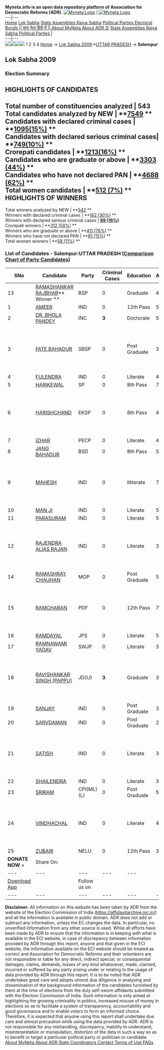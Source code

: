 **Myneta.info is an open data repository platform of Association for Democratic Reforms (ADR).**
[![Myneta Logo](https://www.myneta.info/lib/img/myneta-logo.png)](https://www.myneta.info/) | [![Myneta Logo](https://www.myneta.info/lib/img/adr-logo.png)](https://adrindia.org)  
---|---  
[Home](https://www.myneta.info/) [Lok Sabha](https://www.myneta.info/#ls "Lok Sabha") [ State Assemblies ](https://www.myneta.info/#sa "State Assemblies") [Rajya Sabha](https://www.myneta.info/#rs "Rajya Sabha") [Political Parties ](https://www.myneta.info/party "Political Parties") [ Electoral Bonds ](https://www.myneta.info/electoral_bonds "Electoral Bonds") [ || माय नेता हिंदी में || ](https://translate.google.co.in/translate?prev=hp&hl=en&js=y&u=www.myneta.info&sl=en&tl=hi&history_state0=) [ About MyNeta ](https://adrindia.org/content/about-myneta) [ About ADR ](https://adrindia.org/about-adr/who-we-are) [☰](javascript:void\(0\))
[ State Assemblies ](https://www.myneta.info/#sa "State Assemblies") [ Rajya Sabha ](https://www.myneta.info/#rs "Rajya Sabha") [ Political Parties ](https://www.myneta.info/party "Political Parties")
|   
---|---  
![](https://www.myneta.info/lib/img/banner/banner-1.png)![](https://www.myneta.info/lib/img/banner/banner-2.png)![](https://www.myneta.info/lib/img/banner/banner-3.png)![](https://www.myneta.info/lib/img/banner/banner-4.png)
1  2  3  4 
[Home](https://www.myneta.info/) → [Lok Sabha 2009](https://www.myneta.info/ls2009/)→[UTTAR PRADESH](https://www.myneta.info/ls2009/index.php?action=show_constituencies&state_id=24) → **Salempur**
### 
## Lok Sabha 2009
###  Election Summary 
HIGHLIGHTS OF CANDIDATES  
---  
Total number of constituencies analyzed |  543   
Total candidates analyzed by NEW | **[7549](https://www.myneta.info/ls2009/index.php?action=summary&subAction=candidates_analyzed&sort=candidate#summary) **  
Candidates with declared criminal cases | **[1095(15%)](https://www.myneta.info/ls2009/index.php?action=summary&subAction=crime&sort=candidate#summary) **  
Candidates with declared serious criminal cases| **[749(10%)](https://www.myneta.info/ls2009/index.php?action=summary&subAction=serious_crime&sort=candidate#summary) **  
Crorepati candidates | **[1213(16%)](https://www.myneta.info/ls2009/index.php?action=summary&subAction=crorepati&sort=candidate#summary) **  
Candidates who are graduate or above | **[3303 (44%)](https://www.myneta.info/ls2009/index.php?action=summary&subAction=education&sort=candidate#summary) **  
Candidates who have not declared PAN | **[4688 (62%)](https://www.myneta.info/ls2009/index.php?action=summary&subAction=without_pan&sort=candidate#summary) **  
Total women candidates | **[512 (7%)](https://www.myneta.info/ls2009/index.php?action=summary&subAction=women_candidate&sort=candidate#summary) **  
HIGHLIGHTS OF WINNERS  
---  
Total winners analyzed by NEW | **[542](https://www.myneta.info/ls2009/index.php?action=summary&subAction=winner_analyzed&sort=candidate#summary) **  
Winners with declared criminal cases | **[162 (30%)](https://www.myneta.info/ls2009/index.php?action=summary&subAction=winner_crime&sort=candidate#summary) **  
Winners with declared serious criminal cases | **[89 (16%)](https://www.myneta.info/ls2009/index.php?action=summary&subAction=winner_serious_crime&sort=candidate#summary)**  
Crorepati winners | **[312 (58%)](https://www.myneta.info/ls2009/index.php?action=summary&subAction=winner_crorepati&sort=candidate#summary) **  
Winners who are graduate or above | **[411 (76%)](https://www.myneta.info/ls2009/index.php?action=summary&subAction=winner_education&sort=candidate#summary) **  
Winners who have not declared PAN | **[81 (15%)](https://www.myneta.info/ls2009/index.php?action=summary&subAction=winner_without_pan&sort=candidate#summary) **  
Total women winners | **[58 (11%)](https://www.myneta.info/ls2009/index.php?action=summary&subAction=winner_women&sort=candidate#summary) **  
### List of Candidates - Salempur:UTTAR PRADESH ([Comparison Chart of Party Candidates](https://www.myneta.info/ls2009/comparisonchart.php?constituency_id=98))
SNo | Candidate| Party| Criminal Cases| Education| Age| Total Assets| Liabilities  
---|---|---|---|---|---|---|---  
13  | [RAMASHANKAR RAJBHAR](https://www.myneta.info/ls2009/candidate.php?candidate_id=1697)** Winner ** | BSP | 0 | Graduate| 48 | Rs 23,05,000 ~ 23 Lacs+ | Rs 0 ~   
1  | [AMEER](https://www.myneta.info/ls2009/candidate.php?candidate_id=1716) | IND | 0 | 12th Pass| 53 | Rs 31,15,000 ~ 31 Lacs+ | Rs 0 ~   
2  | [DR. BHOLA PANDEY](https://www.myneta.info/ls2009/candidate.php?candidate_id=1696) | INC | **3** | Doctorate| 55 | Rs 2,36,14,057 ~ 2 Crore+ | Rs 31,08,319 ~ 31 Lacs+  
3  | [FATE BAHADUR](https://www.myneta.info/ls2009/candidate.php?candidate_id=1702) | SBSP | 0 | Post Graduate| 35 | ![](https://myneta.info/image_v2.php?myneta_folder=ls2009&candidate_id=1702&col=ta) | ![](https://myneta.info/image_v2.php?myneta_folder=ls2009&candidate_id=1702&col=lia)  
4  | [FULENDRA](https://www.myneta.info/ls2009/candidate.php?candidate_id=1718) | IND | 0 | Literate| 40 | Rs 5,46,000 ~ 5 Lacs+ | Rs 0 ~   
5  | [HARIKEWAL](https://www.myneta.info/ls2009/candidate.php?candidate_id=1698) | SP | 0 | 8th Pass| 71 | Rs 66,19,949 ~ 66 Lacs+ | Rs 0 ~   
6  | [HARISHCHAND](https://www.myneta.info/ls2009/candidate.php?candidate_id=1715) | EKSP | 0 | 8th Pass| 48 | ![](https://myneta.info/image_v2.php?myneta_folder=ls2009&candidate_id=1715&col=ta) | ![](https://myneta.info/image_v2.php?myneta_folder=ls2009&candidate_id=1715&col=lia)  
7  | [IZHAR](https://www.myneta.info/ls2009/candidate.php?candidate_id=1699) | PECP | 0 | Literate| 48 | Rs 93,42,499 ~ 93 Lacs+ | Rs 2,26,700 ~ 2 Lacs+  
8  | [JANG BAHADUR](https://www.myneta.info/ls2009/candidate.php?candidate_id=1701) | BSD | 0 | 8th Pass| 50 | Rs 1,91,000 ~ 1 Lacs+ | Rs 0 ~   
9  | [MAHESH](https://www.myneta.info/ls2009/candidate.php?candidate_id=1720) | IND | 0 | Illiterate| 70 | ![](https://myneta.info/image_v2.php?myneta_folder=ls2009&candidate_id=1720&col=ta) | ![](https://myneta.info/image_v2.php?myneta_folder=ls2009&candidate_id=1720&col=lia)  
10  | [MAN JI](https://www.myneta.info/ls2009/candidate.php?candidate_id=1719) | IND | 0 | Literate| 50 | Rs 7,69,750 ~ 7 Lacs+ | Rs 0 ~   
11  | [PARASURAM](https://www.myneta.info/ls2009/candidate.php?candidate_id=1717) | IND | 0 | Literate| 56 | Rs 4,35,000 ~ 4 Lacs+ | Rs 20,000 ~ 20 Thou+  
12  | [RAJENDRA ALIAS RAJAN](https://www.myneta.info/ls2009/candidate.php?candidate_id=1721) | IND | 0 | Literate| 33 | ![](https://myneta.info/image_v2.php?myneta_folder=ls2009&candidate_id=1721&col=ta) | ![](https://myneta.info/image_v2.php?myneta_folder=ls2009&candidate_id=1721&col=lia)  
14  | [RAMASHRAY CHAUHAN](https://www.myneta.info/ls2009/candidate.php?candidate_id=1713) | MOP | 0 | Post Graduate| 55 | Rs 22,56,000 ~ 22 Lacs+ | Rs 0 ~   
15  | [RAMCHARAN](https://www.myneta.info/ls2009/candidate.php?candidate_id=1710) | PDF | 0 | 12th Pass| 72 | ![](https://myneta.info/image_v2.php?myneta_folder=ls2009&candidate_id=1710&col=ta) | ![](https://myneta.info/image_v2.php?myneta_folder=ls2009&candidate_id=1710&col=lia)  
16  | [RAMDAYAL](https://www.myneta.info/ls2009/candidate.php?candidate_id=1711) | JPS | 0 | Literate| 57 | Rs 7,50,700 ~ 7 Lacs+ | Rs 0 ~   
17  | [RAMNAWAMI YADAV](https://www.myneta.info/ls2009/candidate.php?candidate_id=1712) | SWJP | 0 | Literate| 37 | Rs 6,94,850 ~ 6 Lacs+ | Rs 1,000 ~ 1 Thou+  
18  | [RAVISHANKAR SINGH (PAPPU)](https://www.myneta.info/ls2009/candidate.php?candidate_id=1709) | JD(U) | **3** | Graduate| 38 | ![](https://myneta.info/image_v2.php?myneta_folder=ls2009&candidate_id=1709&col=ta) | ![](https://myneta.info/image_v2.php?myneta_folder=ls2009&candidate_id=1709&col=lia)  
19  | [SANJAY](https://www.myneta.info/ls2009/candidate.php?candidate_id=1726) | IND | 0 | Post Graduate| 36 | Rs 24,60,000 ~ 24 Lacs+ | Rs 0 ~   
20  | [SARVDAMAN](https://www.myneta.info/ls2009/candidate.php?candidate_id=1725) | IND | 0 | Post Graduate| 26 | Rs 10,10,500 ~ 10 Lacs+ | Rs 0 ~   
21  | [SATISH](https://www.myneta.info/ls2009/candidate.php?candidate_id=1724) | IND | 0 | Literate| 37 | ![](https://myneta.info/image_v2.php?myneta_folder=ls2009&candidate_id=1724&col=ta) | ![](https://myneta.info/image_v2.php?myneta_folder=ls2009&candidate_id=1724&col=lia)  
22  | [SHAILENDRA](https://www.myneta.info/ls2009/candidate.php?candidate_id=1723) | IND | 0 | Literate| 36 | Rs 50,000 ~ 50 Thou+ | Rs 0 ~   
23  | [SRIRAM](https://www.myneta.info/ls2009/candidate.php?candidate_id=1714) | CPI(ML)(L) | 0 | Post Graduate| 50 | Rs 1,00,000 ~ 1 Lacs+ | Rs 0 ~   
24  | [VINDHACHAL](https://www.myneta.info/ls2009/candidate.php?candidate_id=1722) | IND | 0 | Literate| 44 | ![](https://myneta.info/image_v2.php?myneta_folder=ls2009&candidate_id=1722&col=ta) | ![](https://myneta.info/image_v2.php?myneta_folder=ls2009&candidate_id=1722&col=lia)  
25  | [ZUBAIR](https://www.myneta.info/ls2009/candidate.php?candidate_id=1700) | NELU | 0 | 12th Pass| 39 | Rs 6,49,499 ~ 6 Lacs+ | Rs 0 ~   
|  **DONATE NOW** × |  Share On:  | [](https://api.whatsapp.com/send?text=https%3A%2F%2Fmyneta.info%2Fpunjab2022%2Findex.php%3Faction%3Dshow_constituencies%26state_id%3D19) | [](https://www.facebook.com/sharer/sharer.php?u=https%3A%2F%2Fmyneta.info%2Fpunjab2022%2Findex.php%3Faction%3Dshow_constituencies%26state_id%3D19) | [](https://twitter.com/share?url=https%3A%2F%2Fmyneta.info%2Fpunjab2022%2Findex.php%3Faction%3Dshow_constituencies%26state_id%3D19)  
---|---|---|---|---  
| [ Download App ](https://play.google.com/store/apps/details?id=com.webrosoft.myneta1&pcampaignid=pcampaignidMKT-Other-global-all-co-prtnr-py-PartBadge-Mar2515-1) | [](https://play.google.com/store/apps/details?id=com.webrosoft.myneta1&pcampaignid=pcampaignidMKT-Other-global-all-co-prtnr-py-PartBadge-Mar2515-1) |  Follow us on  | [](https://www.facebook.com/adrindia.org/) | [](https://twitter.com/adrspeaks) | [](https://groups.google.com/g/national-election-watch?hl=en&pli=1) | [](https://www.instagram.com/adrspeaks/) | [](https://www.youtube.com/user/adrspeaks) | [](https://sharechat.com/profile/adrspeaks)  
---|---|---|---|---|---|---|---|---  
**Disclaimer:** All information on this website has been taken by ADR from the website of the Election Commission of India (https://affidavitarchive.nic.in/) and all the information is available in public domain. ADR does not add or subtract any information, unless the EC changes the data. In particular, no unverified information from any other source is used. While all efforts have been made by ADR to ensure that the information is in keeping with what is available in the ECI website, in case of discrepancy between information provided by ADR through this report, anyone and that given in the ECI website, the information available on the ECI website should be treated as correct and Association for Democratic Reforms and their volunteers are not responsible or liable for any direct, indirect special, or consequential damages, claims, demands, losses of any kind whatsoever, made, claimed, incurred or suffered by any party arising under or relating to the usage of data provided by ADR through this report. It is to be noted that ADR undertakes great care and adopts utmost due diligence in analysing and dissemination of the background information of the candidates furnished by them at the time of elections from the duly self-sworn affidavits submitted with the Election Commission of India. Such information is only aimed at highlighting the growing criminality in politics, increased misuse of money in elections so as to facilitate a system of transparency, accountability and good governance and to enable voters to form an informed choice. Therefore, it is expected that anyone using this report shall undertake due care and utmost precaution while using the data provided by ADR. ADR is not responsible for any mishandling, discrepancy, inability to understand, misinterpretation or manipulation, distortion of the data in such a way so as to benefit or target a particular political party or politician or candidate. 
[ About MyNeta ](https://adrindia.org/content/about-myneta) [ About ADR ](https://adrindia.org/about-adr/who-we-are) [ State Coordinators ](https://adrindia.org/about-adr/state-coordinators) [ Contact ](https://adrindia.org/contact-us) [ Terms of Use ](https://adrindia.org/content/adr-terms-use) [ FAQs ](https://adrindia.org/content/faqs)
